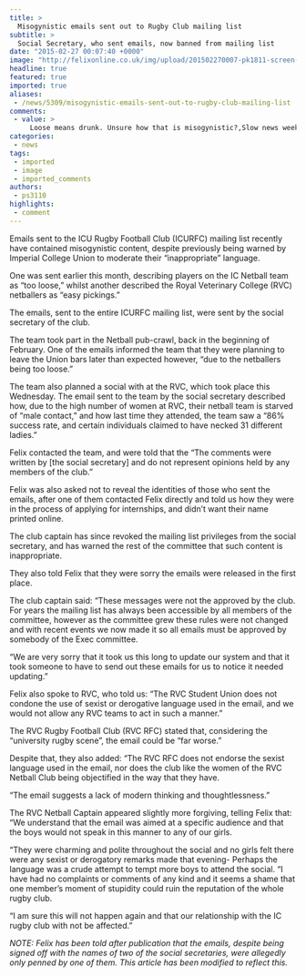 ```yaml
---
title: >
  Misogynistic emails sent out to Rugby Club mailing list
subtitle: >
  Social Secretary, who sent emails, now banned from mailing list
date: "2015-02-27 00:07:40 +0000"
image: "http://felixonline.co.uk/img/upload/201502270007-pk1811-screen-shot-2015-02-27-at-00.05.56.png"
headline: true
featured: true
imported: true
aliases:
 - /news/5309/misogynistic-emails-sent-out-to-rugby-club-mailing-list
comments:
 - value: >
     Loose means drunk. Unsure how that is misogynistic?,Slow news week at Imperial? Also what right does the union have to tell emailers to 'moderate language'? Everybody who is on the mailing list has presumably signed up to it, and is free to leave at any point. One would have thought that the union has more important issues to deal with than chasing up emails which are quite clearly jokes. The ladies in question have commented on how well behaved the gentlemen were, end of story in my opinion.,Loose obviously has sexual connotations. The union can't tell us what we can say in e-mails, but this is a sad indication of attitudes towards women at Imperial, and in the wider world,how can people say this isn't an issue it shows base misogynistic views of women as sex objects, ''easy pickings''?? <br> <br>''We understand that the email was aimed at a specific audience and that the boys would not speak in this manner to any of our girls.'' <br> <br>but they believe this way of speaking and thinking about girls is funny inste
categories:
 - news
tags:
 - imported
 - image
 - imported_comments
authors:
 - ps3110
highlights:
 - comment
---
```


Emails sent to the ICU Rugby Football Club (ICURFC) mailing list recently have contained misogynistic content, despite previously being warned by Imperial College Union to moderate their “inappropriate” language.

One was sent earlier this month, describing players on the IC Netball team as “too loose,” whilst another described the Royal Veterinary College (RVC) netballers as “easy pickings.”

The emails, sent to the entire ICURFC mailing list, were sent by the social secretary of the club.

The team took part in the Netball pub-crawl, back in the beginning of February. One of the emails informed the team that they were planning to leave the Union bars later than expected however, “due to the netballers being too loose.”

The team also planned a social with at the RVC, which took place this Wednesday. The email sent to the team by the social secretary described how, due to the high number of women at RVC, their netball team is starved of “male contact,” and how last time they attended, the team saw a “86% success rate, and certain individuals claimed to have necked 31 different ladies.”

Felix contacted the team, and were told that the “The comments were written by [the social secretary] and do not represent opinions held by any members of the club.”

Felix was also asked not to reveal the identities of those who sent the emails, after one of them contacted Felix directly and told us how they were in the process of applying for internships, and didn’t want their name printed online.

The club captain has since revoked the mailing list privileges from the social secretary, and has warned the rest of the committee that such content is inappropriate.

They also told Felix that they were sorry the emails were released in the first place.

The club captain said: “These messages were not the approved by the club. For years the mailing list has always been accessible by all members of the committee, however as the committee grew these rules were not changed and with recent events we now made it so all emails must be approved by somebody of the Exec committee.

“We are very sorry that it took us this long to update our system and that it took someone to have to send out these emails for us to notice it needed updating.”

Felix also spoke to RVC, who told us: “The RVC Student Union does not condone the use of sexist or derogative language used in the email, and we would not allow any RVC teams to act in such a manner.”

The RVC Rugby Football Club (RVC RFC) stated that, considering the “university rugby scene”, the email could be “far worse.”

Despite that, they also added: “The RVC RFC does not endorse the sexist language used in the email, nor does the club like the women of the RVC Netball Club being objectified in the way that they have.

“The email suggests a lack of modern thinking and thoughtlessness.”

The RVC Netball Captain appeared slightly more forgiving, telling Felix that: “We understand that the email was aimed at a specific audience and that the boys would not speak in this manner to any of our girls.

“They were charming and polite throughout the social and no girls felt there were any sexist or derogatory remarks made that evening- Perhaps the language was a crude attempt to tempt more boys to attend the social. “I have had no complaints or comments of any kind and it seems a shame that one member’s moment of stupidity could ruin the reputation of the whole rugby club.

“I am sure this will not happen again and that our relationship with the IC rugby club with not be affected.”

_NOTE: Felix has been told after publication that the emails, despite being signed off with the names of two of the social secretaries, were allegedly only penned by one of them. This article has been modified to reflect this._
